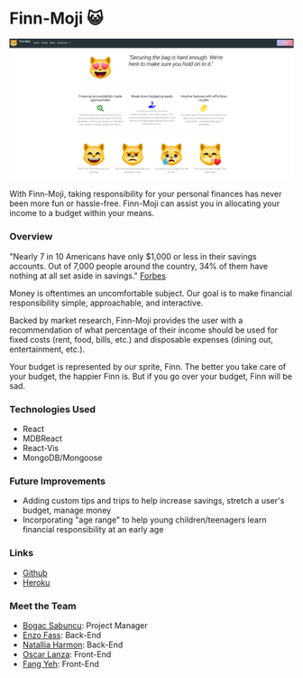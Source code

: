 # Finn-Moji :smiley_cat:

![Finn-Moji screenshot](client/assets/images/Finn-Moji.png)

With Finn-Moji, taking responsibility for your personal finances has never been more fun or hassle-free. Finn-Moji can assist you in allocating your income to a budget within your means.

### Overview

"Nearly 7 in 10 Americans have only $1,000 or less in their savings accounts. Out of 7,000 people around the country, 34% of them have nothing at all set aside in savings." [Forbes](https://www.forbes.com/sites/niallmccarthy/2016/09/23/survey-69-of-americans-have-less-than-1000-in-savings-infographic/#110147ed1ae6)

Money is oftentimes an uncomfortable subject. Our goal is to make financial responsibility simple, approachable, and interactive.

Backed by market research, Finn-Moji provides the user with a recommendation of what percentage of their income should be used for fixed costs (rent, food, bills, etc.) and disposable expenses (dining out, entertainment, etc.). 

Your budget is represented by our sprite, Finn. The better you take care of your budget, the happier Finn is. But if you go over your budget, Finn will be sad.

### Technologies Used

- React
- MDBReact
- React-Vis
- MongoDB/Mongoose

### Future Improvements

- Adding custom tips and trips to help increase savings, stretch a user's budget, manage money
- Incorporating "age range" to help young children/teenagers learn financial responsibility at an early age

### Links

- [Github](https://github.com/BogacSabuncu/final-project)
- [Heroku](https://finn-moji.herokuapp.com/)

### Meet the Team

- [Bogac Sabuncu](https://github.com/BogacSabuncu): Project Manager
- [Enzo Fass](https://github.com/enzofass): Back-End
- [Natallia Harmon](https://github.com/natalliasdh): Back-End
- [Oscar Lanza](https://github.com/olanza): Front-End
- [Fang Yeh](https://github.com/fyeh0): Front-End

